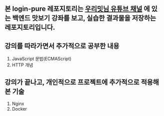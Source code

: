 ## 본 login-pure 레포지토리는 [우리밋님 유튜브 채널](https://www.youtube.com/channel/UCS0F25vig_sPIQXMiK8IdSg/featured) 에 있는 백엔드 맛보기 강좌를 보고, 실습한 결과물을 저장하는 레포지토리입니다.

강의를 따라가면서 추가적으로 공부한 내용
------------------------------
1. JavaScript 문법(ECMAScript)
2. HTTP 개념

강의가 끝나고, 개인적으로 프로젝트에 추가적으로 적용해본 기술
----------------------------------------------
1. Nginx
2. Docker
